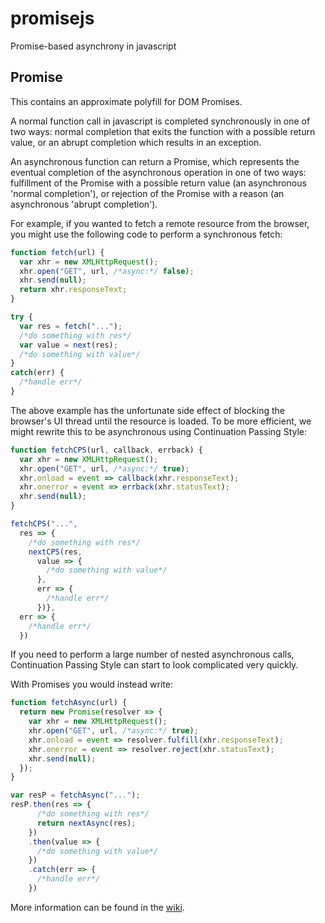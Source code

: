 promisejs
=========

Promise-based asynchrony in javascript

Promise
---------
This contains an approximate polyfill for DOM Promises.

A normal function call in javascript is completed synchronously in one of two 
ways: normal completion that exits the function with a possible return value, or an abrupt 
completion which results in an exception.

An asynchronous function can return a Promise, which represents the eventual completion of the 
asynchronous operation in one of two ways: fulfillment of the Promise with a possible return value 
(an asynchronous 'normal completion'), or rejection of the Promise with a reason (an asynchronous 
'abrupt completion').

For example, if you wanted to fetch a remote resource from the browser, you might use the following 
code to perform a synchronous fetch:

```js
function fetch(url) {
  var xhr = new XMLHttpRequest();
  xhr.open("GET", url, /*async:*/ false);
  xhr.send(null);
  return xhr.responseText;
}

try {
  var res = fetch("...");
  /*do something with res*/
  var value = next(res);
  /*do something with value*/
}
catch(err) {
  /*handle err*/
}
```

The above example has the unfortunate side effect of blocking the browser's UI thread until the resource is loaded.
To be more efficient, we might rewrite this to be asynchronous using Continuation Passing Style:

```js
function fetchCPS(url, callback, errback) {
  var xhr = new XMLHttpRequest();
  xhr.open("GET", url, /*async:*/ true);
  xhr.onload = event => callback(xhr.responseText);
  xhr.onerror = event => errback(xhr.statusText);
  xhr.send(null);
}

fetchCPS("...", 
  res => {
    /*do something with res*/
    nextCPS(res, 
      value => {
        /*do something with value*/
      }, 
      err => {
        /*handle err*/ 
      })},
  err => {
    /*handle err*/
  })
```

If you need to perform a large number of nested asynchronous calls, Continuation 
Passing Style can start to look complicated very quickly.

With Promises you would instead write:

```js
function fetchAsync(url) {
  return new Promise(resolver => {
    var xhr = new XMLHttpRequest();
    xhr.open("GET", url, /*async:*/ true);
    xhr.onload = event => resolver.fulfill(xhr.responseText);
    xhr.onerror = event => resolver.reject(xhr.statusText);
    xhr.send(null);
  });
}

var resP = fetchAsync("...");
resP.then(res => {
      /*do something with res*/
      return nextAsync(res);
    })
    .then(value => {
      /*do something with value*/
    })
    .catch(err => {
      /*handle err*/
    })
```

More information can be found in the [wiki](https://github.com/rbuckton/promisejs/wiki).
